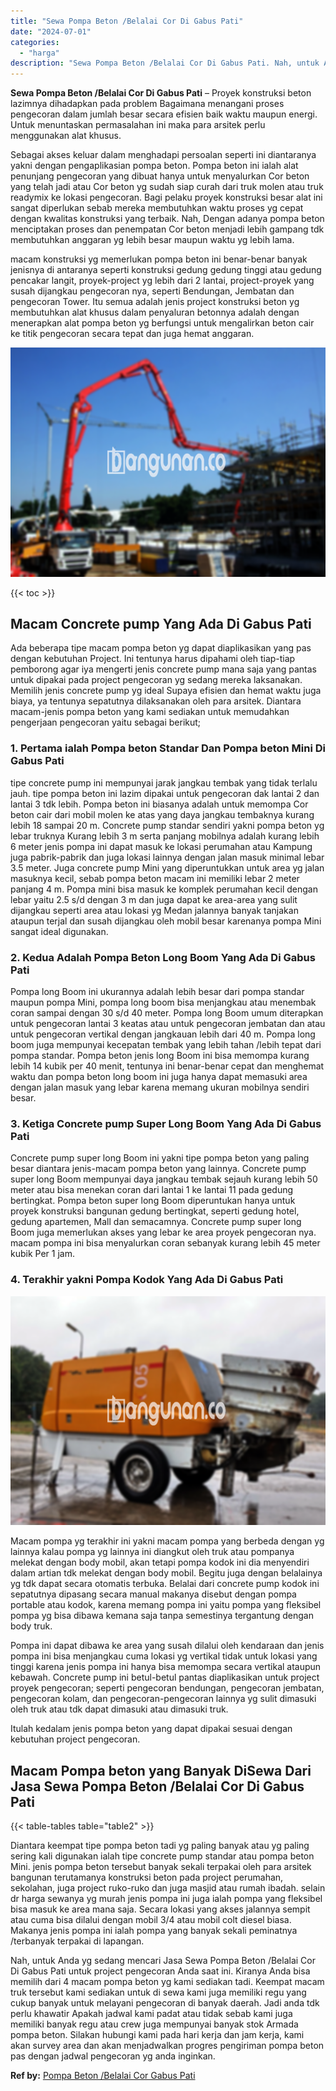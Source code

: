 ```yaml
---
title: "Sewa Pompa Beton /Belalai Cor Di Gabus Pati"
date: "2024-07-01"
categories: 
  - "harga"
description: "Sewa Pompa Beton /Belalai Cor Di Gabus Pati. Nah, untuk Anda yg sedang mencari Jasa Sewa Pompa Beton /Belalai Cor Di Gabus Pati untuk project pengecoran Anda..."
---
```


**Sewa Pompa Beton /Belalai Cor Di Gabus Pati** – Proyek konstruksi beton lazimnya dihadapkan pada problem Bagaimana menangani proses pengecoran dalam jumlah besar secara efisien baik waktu maupun energi. Untuk menuntaskan permasalahan ini maka para arsitek perlu menggunakan alat khusus.

Sebagai akses keluar dalam menghadapi persoalan seperti ini diantaranya yakni dengan pengaplikasian pompa beton. Pompa beton ini ialah alat penunjang pengecoran yang dibuat hanya untuk menyalurkan Cor beton yang telah jadi atau Cor beton yg sudah siap curah dari truk molen atau truk readymix ke lokasi pengecoran. Bagi pelaku proyek konstruksi besar alat ini sangat diperlukan sebab mereka membutuhkan waktu proses yg cepat dengan kwalitas konstruksi yang terbaik. Nah, Dengan adanya pompa beton menciptakan proses dan penempatan Cor beton menjadi lebih gampang tdk membutuhkan anggaran yg lebih besar maupun waktu yg lebih lama.

macam konstruksi yg memerlukan pompa beton ini benar-benar banyak jenisnya di antaranya seperti konstruksi gedung gedung tinggi atau gedung pencakar langit, proyek-project yg lebih dari 2 lantai, project-proyek yang susah dijangkau pengecoran nya, seperti Bendungan, Jembatan dan pengecoran Tower. Itu semua adalah jenis project konstruksi beton yg membutuhkan alat khusus dalam penyaluran betonnya adalah dengan menerapkan alat pompa beton yg berfungsi untuk mengalirkan beton cair ke titik pengecoran secara tepat dan juga hemat anggaran.

![Sewa Pompa Beton /Belalai Cor Di Gabus Pati](/images/sewa-concrete-pump-21.png)

{{< toc >}}

## Macam Concrete pump Yang Ada Di Gabus Pati

Ada beberapa tipe macam pompa beton yg dapat diaplikasikan yang pas dengan kebutuhan Project. Ini tentunya harus dipahami oleh tiap-tiap pemborong agar iya mengerti jenis concrete pump mana saja yang pantas untuk dipakai pada project pengecoran yg sedang mereka laksanakan. Memilih jenis concrete pump yg ideal Supaya efisien dan hemat waktu juga biaya, ya tentunya sepatutnya dilaksanakan oleh para arsitek. Diantara macam-jenis pompa beton yang kami sediakan untuk memudahkan pengerjaan pengecoran yaitu sebagai berikut;

### 1\. Pertama ialah Pompa beton Standar Dan Pompa beton Mini Di Gabus Pati

tipe concrete pump ini mempunyai jarak jangkau tembak yang tidak terlalu jauh. tipe pompa beton ini lazim dipakai untuk pengecoran dak lantai 2 dan lantai 3 tdk lebih. Pompa beton ini biasanya adalah untuk memompa Cor beton cair dari mobil molen ke atas yang daya jangkau tembaknya kurang lebih 18 sampai 20 m. Concrete pump standar sendiri yakni pompa beton yg lebar truknya Kurang lebih 3 m serta panjang mobilnya adalah kurang lebih 6 meter jenis pompa ini dapat masuk ke lokasi perumahan atau Kampung juga pabrik-pabrik dan juga lokasi lainnya dengan jalan masuk minimal lebar 3.5 meter. Juga concrete pump Mini yang diperuntukkan untuk area yg jalan masuknya kecil, sebab pompa beton macam ini memiliki lebar 2 meter panjang 4 m. Pompa mini bisa masuk ke komplek perumahan kecil dengan lebar yaitu 2.5 s/d dengan 3 m dan juga dapat ke area-area yang sulit dijangkau seperti area atau lokasi yg Medan jalannya banyak tanjakan ataupun terjal dan susah dijangkau oleh mobil besar karenanya pompa Mini sangat ideal digunakan.

### 2\. Kedua Adalah Pompa Beton Long Boom Yang Ada Di Gabus Pati

Pompa long Boom ini ukurannya adalah lebih besar dari pompa standar maupun pompa Mini, pompa long boom bisa menjangkau atau menembak coran sampai dengan 30 s/d 40 meter. Pompa long Boom umum diterapkan untuk pengecoran lantai 3 keatas atau untuk pengecoran jembatan dan atau untuk pengecoran vertikal dengan jangkauan lebih dari 40 m. Pompa long boom juga mempunyai kecepatan tembak yang lebih tahan /lebih tepat dari pompa standar. Pompa beton jenis long Boom ini bisa memompa kurang lebih 14 kubik per 40 menit, tentunya ini benar-benar cepat dan menghemat waktu dan pompa beton long boom ini juga hanya dapat memasuki area dengan jalan masuk yang lebar karena memang ukuran mobilnya sendiri besar.

### 3\. Ketiga Concrete pump Super Long Boom Yang Ada Di Gabus Pati

Concrete pump super long Boom ini yakni tipe pompa beton yang paling besar diantara jenis-macam pompa beton yang lainnya. Concrete pump super long Boom mempunyai daya jangkau tembak sejauh kurang lebih 50 meter atau bisa menekan coran dari lantai 1 ke lantai 11 pada gedung bertingkat. Pompa beton super long Boom diperuntukan hanya untuk proyek konstruksi bangunan gedung bertingkat, seperti gedung hotel, gedung apartemen, Mall dan semacamnya. Concrete pump super long Boom juga memerlukan akses yang lebar ke area proyek pengecoran nya. macam pompa ini bisa menyalurkan coran sebanyak kurang lebih 45 meter kubik Per 1 jam.

### 4\. Terakhir yakni Pompa Kodok Yang Ada Di Gabus Pati

![Sewa Pompa Beton /Belalai Cor Di Gabus Pati](/images/sewa-concrete-pump-22.png)

Macam pompa yg terakhir ini yakni macam pompa yang berbeda dengan yg lainnya kalau pompa yg lainnya ini diangkut oleh truk atau pompanya melekat dengan body mobil, akan tetapi pompa kodok ini dia menyendiri dalam artian tdk melekat dengan body mobil. Begitu juga dengan belalainya yg tdk dapat secara otomatis terbuka. Belalai dari concrete pump kodok ini sepatutnya dipasang secara manual makanya disebut dengan pompa portable atau kodok, karena memang pompa ini yaitu pompa yang fleksibel pompa yg bisa dibawa kemana saja tanpa semestinya tergantung dengan body truk.

Pompa ini dapat dibawa ke area yang susah dilalui oleh kendaraan dan jenis pompa ini bisa menjangkau cuma lokasi yg vertikal tidak untuk lokasi yang tinggi karena jenis pompa ini hanya bisa memompa secara vertikal ataupun kebawah. Concrete pump ini betul-betul pantas diaplikasikan untuk project proyek pengecoran; seperti pengecoran bendungan, pengecoran jembatan, pengecoran kolam, dan pengecoran-pengecoran lainnya yg sulit dimasuki oleh truk atau tdk dapat dimasuki atau dimasuki truk.

Itulah kedalam jenis pompa beton yang dapat dipakai sesuai dengan kebutuhan project pengecoran.

## Macam Pompa beton yang Banyak DiSewa Dari Jasa Sewa Pompa Beton /Belalai Cor Di Gabus Pati

{{< table-tables table="table2" >}}

Diantara keempat tipe pompa beton tadi yg paling banyak atau yg paling sering kali digunakan ialah tipe concrete pump standar atau pompa beton Mini. jenis pompa beton tersebut banyak sekali terpakai oleh para arsitek bangunan terutamanya konstruksi beton pada project perumahan, sekolahan, juga project ruko-ruko dan juga masjid atau rumah ibadah. selain dr harga sewanya yg murah jenis pompa ini juga ialah pompa yang fleksibel bisa masuk ke area mana saja. Secara lokasi yang akses jalannya sempit atau cuma bisa dilalui dengan mobil 3/4 atau mobil colt diesel biasa. Makanya jenis pompa ini ialah pompa yang banyak sekali peminatnya /terbanyak terpakai di lapangan.

Nah, untuk Anda yg sedang mencari Jasa Sewa Pompa Beton /Belalai Cor Di Gabus Pati untuk project pengecoran Anda saat ini. Kiranya Anda bisa memilih dari 4 macam pompa beton yg kami sediakan tadi. Keempat macam truk tersebut kami sediakan untuk di sewa kami juga memiliki regu yang cukup banyak untuk melayani pengecoran di banyak daerah. Jadi anda tdk perlu khawatir Apakah jadwal kami padat atau tidak sebab kami juga memiliki banyak regu atau crew juga mempunyai banyak stok Armada pompa beton. Silakan hubungi kami pada hari kerja dan jam kerja, kami akan survey area dan akan menjadwalkan progres pengiriman pompa beton pas dengan jadwal pengecoran yg anda inginkan.

**Ref by:** [Pompa Beton /Belalai Cor Gabus Pati](https://id.wikipedia.org/wiki/Pompa)
